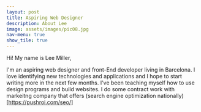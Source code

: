 ```yaml
---
layout: post
title: Aspiring Web Designer
description: About Lee
image: assets/images/pic08.jpg
nav-menu: true
show_tile: true
---
```


Hi! My name is Lee Miller, 

I'm an aspiring web designer and front-End developer living in Barcelona. I love identifying new technologies and applications and I hope to start writing more in the next few months. I've been teaching myself how to use design programs and build websites. I do some contract work with markeitng company that offers (search engine optimization nationally)[https://pushroi.com/seo/] 



